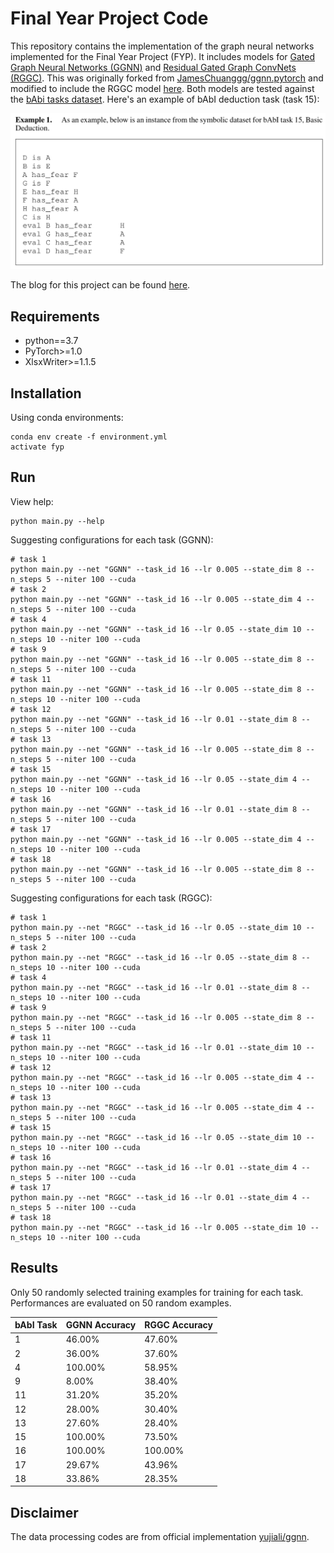 # Final Year Project Code

This repository contains the implementation of the graph neural networks implemented for the Final Year Project (FYP). It includes models for [Gated Graph Neural Networks (GGNN)](https://arxiv.org/abs/1511.05493) and [Residual Gated Graph ConvNets (RGGC)](https://arxiv.org/abs/1711.07553). This was originally forked from [JamesChuanggg/ggnn.pytorch](https://github.com/JamesChuanggg/ggnn.pytorch) and modified to include the RGGC model [here](https://github.com/xbresson/spatial_graph_convnets). Both models are tested against the [bAbi tasks dataset](https://research.fb.com/downloads/babi/). Here's an example of bAbI deduction task (task 15):

<img src="images/babi15.png" width=700>

The blog for this project can be found [here](https://calebmah.me/fyp-questions-and-answers/).

## Requirements
- python==3.7
- PyTorch>=1.0
- XlsxWriter>=1.1.5

## Installation
Using conda environments:
```
conda env create -f environment.yml
activate fyp
```

## Run
View help:
```
python main.py --help
```

Suggesting configurations for each task (GGNN):
```
# task 1
python main.py --net "GGNN" --task_id 16 --lr 0.005 --state_dim 8 --n_steps 5 --niter 100 --cuda
# task 2
python main.py --net "GGNN" --task_id 16 --lr 0.005 --state_dim 4 --n_steps 5 --niter 100 --cuda
# task 4
python main.py --net "GGNN" --task_id 16 --lr 0.05 --state_dim 10 --n_steps 10 --niter 100 --cuda
# task 9
python main.py --net "GGNN" --task_id 16 --lr 0.005 --state_dim 8 --n_steps 5 --niter 100 --cuda
# task 11
python main.py --net "GGNN" --task_id 16 --lr 0.005 --state_dim 8 --n_steps 10 --niter 100 --cuda
# task 12
python main.py --net "GGNN" --task_id 16 --lr 0.01 --state_dim 8 --n_steps 5 --niter 100 --cuda
# task 13
python main.py --net "GGNN" --task_id 16 --lr 0.005 --state_dim 8 --n_steps 5 --niter 100 --cuda
# task 15
python main.py --net "GGNN" --task_id 16 --lr 0.05 --state_dim 4 --n_steps 10 --niter 100 --cuda
# task 16
python main.py --net "GGNN" --task_id 16 --lr 0.01 --state_dim 8 --n_steps 5 --niter 100 --cuda
# task 17
python main.py --net "GGNN" --task_id 16 --lr 0.005 --state_dim 4 --n_steps 10 --niter 100 --cuda
# task 18
python main.py --net "GGNN" --task_id 16 --lr 0.005 --state_dim 8 --n_steps 5 --niter 100 --cuda
```

Suggesting configurations for each task (RGGC):
```
# task 1
python main.py --net "RGGC" --task_id 16 --lr 0.05 --state_dim 10 --n_steps 5 --niter 100 --cuda
# task 2
python main.py --net "RGGC" --task_id 16 --lr 0.05 --state_dim 8 --n_steps 10 --niter 100 --cuda
# task 4
python main.py --net "RGGC" --task_id 16 --lr 0.01 --state_dim 8 --n_steps 10 --niter 100 --cuda
# task 9
python main.py --net "RGGC" --task_id 16 --lr 0.005 --state_dim 8 --n_steps 5 --niter 100 --cuda
# task 11
python main.py --net "RGGC" --task_id 16 --lr 0.01 --state_dim 10 --n_steps 10 --niter 100 --cuda
# task 12
python main.py --net "RGGC" --task_id 16 --lr 0.005 --state_dim 4 --n_steps 10 --niter 100 --cuda
# task 13
python main.py --net "RGGC" --task_id 16 --lr 0.005 --state_dim 4 --n_steps 5 --niter 100 --cuda
# task 15
python main.py --net "RGGC" --task_id 16 --lr 0.05 --state_dim 10 --n_steps 10 --niter 100 --cuda
# task 16
python main.py --net "RGGC" --task_id 16 --lr 0.01 --state_dim 4 --n_steps 5 --niter 100 --cuda
# task 17
python main.py --net "RGGC" --task_id 16 --lr 0.01 --state_dim 4 --n_steps 5 --niter 100 --cuda
# task 18
python main.py --net "RGGC" --task_id 16 --lr 0.005 --state_dim 10 --n_steps 10 --niter 100 --cuda
```

## Results
Only 50 randomly selected training examples for training for each task.
Performances are evaluated on 50 random examples.

| bAbI Task | GGNN Accuracy | RGGC Accuracy |
| ------| ------ | ------ |
| 1 | 46.00% | 47.60% |
| 2 | 36.00% | 37.60% |
| 4 | 100.00% | 58.95% |
| 9 | 8.00% | 38.40% |
| 11 | 31.20% | 35.20% |
| 12 | 28.00% | 30.40% |
| 13 | 27.60% | 28.40% |
| 15 | 100.00% | 73.50% |
| 16 | 100.00%| 100.00% |
| 17 | 29.67% | 43.96% |
| 18 | 33.86% | 28.35% |

## Disclaimer
The data processing codes are from official implementation [yujiali/ggnn](https://github.com/yujiali/ggnn).
